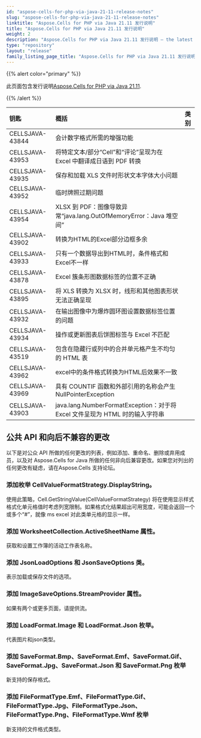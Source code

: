```yaml
---
id: "aspose-cells-for-php-via-java-21-11-release-notes"
slug: "aspose-cells-for-php-via-java-21-11-release-notes"
linktitle: "Aspose.Cells for PHP via Java 21.11 发行说明"
title: "Aspose.Cells for PHP via Java 21.11 发行说明"
weight: 2
description: "Aspose.Cells for PHP via Java 21.11 发行说明 – the latest updates and fixes."
type: "repository"
layout: "release"
family_listing_page_title: "Aspose.Cells for PHP via Java 21.11 发行说明"
---
```

{{% alert color="primary" %}}

此页面包含发行说明[Aspose.Cells for PHP via Java 21.11](https://releases.aspose.com/cells/php/new-releases/aspose.cells-for-php-via-java-21.11/).

{{% /alert %}}

|**钥匙**|**概括**|**类别**|
|:- |:- |:- |
|CELLSJAVA-43844|会计数字格式所需的增强功能|
|CELLSJAVA-43953|将特定文本/部分“Cell”和“评论”呈现为在 Excel 中翻译成日语到 PDF 转换|
|CELLSJAVA-43935|保存和加载 XLS 文件时形状文本字体大小问题|
|CELLSJAVA-43952|临时牌照过期问题|
|CELLSJAVA-43954|XLSX 到 PDF：图像导致异常“java.lang.OutOfMemoryError：Java 堆空间”|
|CELLSJAVA-43902|转换为HTML的Excel部分边框多余|
|CELLSJAVA-43933|只有一个数据导出到HTML时，条件格式和Excel不一样|
|CELLSJAVA-43878|Excel 簇条形图数据标签的位置不正确|
|CELLSJAVA-43895|将 XLS 转换为 XLSX 时，线形和其他图表形状无法正确呈现|
|CELLSJAVA-43932|在输出图像中为爆炸圆环图设置数据标签位置的问题|
|CELLSJAVA-43934|操作或更新图表后饼图标签与 Excel 不匹配|
|CELLSJAVA-43519|包含在隐藏行或列中的合并单元格产生不均匀的 HTML 表|
|CELLSJAVA-43962|excel中的条件格式转换为HTML后效果不一致|
|CELLSJAVA-43969|具有 COUNTIF 函数和外部引用的名称会产生 NullPointerException|
|CELLSJAVA-43903|java.lang.NumberFormatException：对于将 Excel 文件呈现为 HTML 时的输入字符串|

## **公共 API 和向后不兼容的更改**

以下是对公众 API 所做的任何更改的列表，例如添加、重命名、删除或弃用成员，以及对 Aspose.Cells for Java 所做的任何非向后兼容更改。如果您对列出的任何更改有疑虑，请在Aspose.Cells 支持论坛。

### **添加枚举 CellValueFormatStrategy.DisplayString。**

使用此策略，Cell.GetStringValue(CellValueFormatStrategy) 将在使用显示样式格式化单元格值时考虑列宽限制。如果格式化结果超出可用宽度，可能会返回一个或多个“#”，就像 ms excel 对此类单元格的显示一样。

### **添加 WorksheetCollection.ActiveSheetName 属性。**

获取和设置工作簿的活动工作表名称。

### **添加 JsonLoadOptions 和 JsonSaveOptions 类。**

表示加载或保存文件的选项。

### **添加 ImageSaveOptions.StreamProvider 属性。**

如果有两个或更多页面，请提供流。

### **添加 LoadFormat.Image 和 LoadFormat.Json 枚举。**

代表图片和json类型。

### **添加 SaveFormat.Bmp、SaveFormat.Emf、SaveFormat.Gif、SaveFormat.Jpg、SaveFormat.Json 和 SaveFormat.Png 枚举**

新支持的保存格式。

### **添加 FileFormatType.Emf、FileFormatType.Gif、FileFormatType.Jpg、FileFormatType.Json、FileFormatType.Png、FileFormatType.Wmf 枚举**

新支持的文件格式类型。


